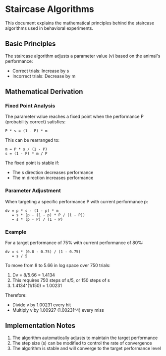 # Staircase Algorithms

This document explains the mathematical principles behind the staircase algorithms used in behavioral experiments.

## Basic Principles

The staircase algorithm adjusts a parameter value (v) based on the animal's performance:
- Correct trials: Increase by s
- Incorrect trials: Decrease by m

## Mathematical Derivation

### Fixed Point Analysis

The parameter value reaches a fixed point when the performance P (probability correct) satisfies:

```
P * s = (1 - P) * m
```

This can be rearranged to:
```
m = P * s / (1 - P)
s = (1 - P) * m / P
```

The fixed point is stable if:
- The s direction decreases performance
- The m direction increases performance

### Parameter Adjustment

When targeting a specific performance P with current performance p:

```
dv = p * s - (1 - p) * m
   = s * (p - (1 - p) * P / (1 - P))
   = s * (p - P) / (1 - P)
```

### Example

For a target performance of 75% with current performance of 80%:
```
dv = s * (0.8 - 0.75) / (1 - 0.75)
   = s / 5
```

To move from 8 to 5.66 in log space over 750 trials:
1. Dv = 8/5.66 = 1.4134
2. This requires 750 steps of s/5, or 150 steps of s
3. 1.4134^(1/150) = 1.00231

Therefore:
- Divide v by 1.00231 every hit
- Multiply v by 1.00927 (1.00231^4) every miss

## Implementation Notes

1. The algorithm automatically adjusts to maintain the target performance
2. The step size (s) can be modified to control the rate of convergence
3. The algorithm is stable and will converge to the target performance level 